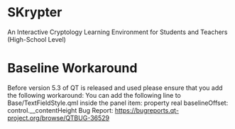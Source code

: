 SKrypter
========

An Interactive Cryptology Learning Environment for Students and Teachers (High-School Level)

Baseline Workaround
===================
Before version 5.3 of QT is released and used please ensure that you add 
the following workaround:
You can add the following line to Base/TextFieldStyle.qml inside the panel item:
property real baselineOffset: control.__contentHeight
Bug Report:
https://bugreports.qt-project.org/browse/QTBUG-36529
